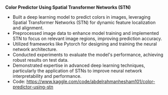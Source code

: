 **Color Predictor Using Spatial Transformer Networks (STN)**  
- Built a deep learning model to predict colors in images, leveraging Spatial Transformer Networks (STN) for dynamic feature localization and alignment.  
- Preprocessed image data to enhance model training and implemented STN to focus on relevant image regions, improving prediction accuracy.  
- Utilized frameworks like Pytorch for designing and training the neural network architecture.  
- Conducted experiments to evaluate the model's performance, achieving robust results on test data.  
- Demonstrated expertise in advanced deep learning techniques, particularly the application of STNs to improve neural network interpretability and    performance.
- Code: https://www.kaggle.com/code/abdelrahmanhesham101/color-predictor-using-stn
